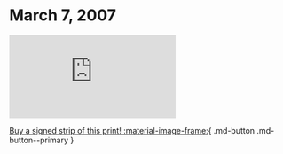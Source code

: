# March 7, 2007

![](https://www.achewood.com/comic.php?date=03072007)

[Buy a signed strip of this print! :material-image-frame:](https://achewood-holiday-pop-up.myshopify.com/products/strip#03072007){ .md-button .md-button--primary }

